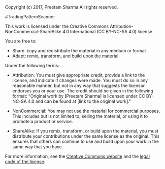 Copyright (c) 2017, Preetam Sharma
All rights reserved.

#TradingPatternScanner

This work is licensed under the Creative Commons Attribution-NonCommercial-ShareAlike 4.0 International (CC BY-NC-SA 4.0) license.

You are free to:

- Share: copy and redistribute the material in any medium or format
- Adapt: remix, transform, and build upon the material

Under the following terms:

- Attribution: You must give appropriate credit, provide a link to the license, and indicate if changes were made. You must do so in any reasonable manner, but not in any way that suggests the licensor endorses you or your use. The credit should be given in the following format: "Original work by [Preetam Sharma] is licensed under CC BY-NC-SA 4.0 and can be found at [link to the original work]."

- NonCommercial: You may not use the material for commercial purposes. This includes but is not limited to, selling the material, or using it to promote a product or service.

- ShareAlike: If you remix, transform, or build upon the material, you must distribute your contributions under the same license as the original. This ensures that others can continue to use and build upon your work in the same way that you have.

For more information, see the [Creative Commons website](https://creativecommons.org/licenses/by-nc-sa/4.0/) and the [legal code of the license](https://creativecommons.org/licenses/by-nc-sa/4.0/legalcode).

